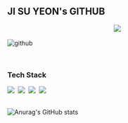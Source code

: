## JI SU YEON's GITHUB

<div align="center">
  <img src="![github](https://github.com/user-attachments/assets/16bcdc00-26a3-4a5a-b923-47f733f4eda6)" />&nbsp
</div>

![github](https://github.com/user-attachments/assets/81b71905-1d61-46b0-95c4-e1f12d405904)

<br>

<!--내용 부분-->
<h3 align="left">Tech Stack</h3>
<div align="left">
  <img src="https://img.shields.io/badge/html5-E34F26.svg?style=for-the-badge&logo=html5&logoColor=white" />&nbsp
  <img src="https://img.shields.io/badge/css3-1572B6.svg?style=for-the-badge&logo=css3&logoColor=white" />&nbsp
  <img src="https://img.shields.io/badge/javascript-F7DF1E.svg?style=for-the-badge&logo=javascript&logoColor=20232a" />&nbsp
  <img src="https://img.shields.io/badge/react-20232a.svg?style=for-the-badge&logo=react&logoColor=61DAFB" />&nbsp
</div>

<br>

![Anurag's GitHub stats](https://github-readme-stats.vercel.app/api?username=jsy&show_icons=true&theme=radical)
